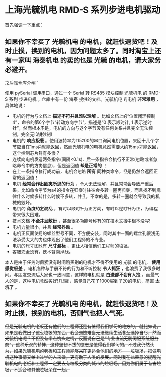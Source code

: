 # 上海光毓机电 RMD-S 系列步进电机驱动

首先强调一下重点：
## 如果你不幸买了 光毓机电 的电机，就赶快退货吧！及时止损，换别的电机，因为问题太多了。同时淘宝上还有一家叫 海泰机电 的卖的也是 光毓 的电机，请大家务必避开。
之后是仓库介绍：

使用 pySerial 调用串口，通过一个 Serial 转 RS485 模块控制 光毓机电 的 RMD-S 系列 步进电机 。仓库中有一份 海泰 提供的文档。光毓机电 的电机 __非常难用__ ，具体地说：

* 电机的行为与文档上 __描述不符并且难以理解__ 。比如文档上的“位置闭环控制 4”，命令的第6个字节“转动方向字节”，描述是“0 表示顺时针, 1 表示逆时针”，然而根本不是，电机的方向与这个字节没有任何关系并且完全无法控制，完全无!法!控!制!
* 电机的 __响应极慢__ 。使用波特率为115200的串口询问电机位置，来回十几个字节应当在1ms内就能返回，然而光毓机电的电机竟然需要大约15ms才能返回，这个控制芯片锝有多慢？
* 连续向电机发送两条指令(间隔<0.1s)，后一条指令会执行不正常(忽略或者忽略命令中的方向信息)，但是返回值 __却是正常的__ ！
* 在上一条指令执行成功前，电机会忽略 __所有__ 同种类命令，但是仍然会返回正常的返回值！
* 电机 __经常会作出匪夷所思的行为__ ，令人无法理解，并且常常会导致严重后果。比如命令字节为a4的指令在归零时往往会多转一圈再归零，而且找不到规律什么时候多转什么时候不多转，并且，不幸的是，多转一圈就会导致我的机械的毁坏。
* 电机的 __角度约定混乱__ ，有时以顺时针为正方向，有时以逆时针为正，为编程带来很大困难。
* 技术文档 __不全并且敷衍__ ，甚至很多功能号称有的在技术文档中根本没写!
* 电机力量很小，并且 __经常抖动__ 。
* 电机正反面使用的螺丝型号不同，不方便安装，同时其中一面的螺丝孔很浅无法承受太大的力也体现出了他们工程师的不专业。
* 电机的尺寸图也有 __尺寸漏标__ ，更让人相信他们工程师的垃圾。
* 客服完全没有，技术智商掉线。
    
    
本人是由于任务时间紧没有时间购买别的电机才不得不使用的 光毓 的电机， __使用感觉极差__ ，电机各种与手册不符的行为和不听控制 __令人抓狂__ ，也浪费了我很多时间。与朋友交流后大家也一致同意，这样的电机就是 __白送都不会有人捡__ 。而最气人的是，这种电机竟然买好!几!百!，感觉自己花了1000买到了20的电机，简直 __太坑了__ 。

## 如果你不幸买了 光毓机电 的电机，就赶快退货吧！及时止损，换别的电机，否则气也把人气死。

~~但是光毓电机的老板还有他们的工程师还是有值得我们学习的地方的，就比如说，如果是我做出了这么垃圾的东西，我会羞愧难当无法继续生活甚至选择自尽，然而光毓机电呢？不但没有半点愧疚之情，反而说自己是“专业直流无刷伺服系统服务商”，这种乐观的精神，这种坚韧不拔的意志是值得我们学习的。不过我仍然认为，如果光毓机电的老板和工程师能够呆在更适合他们的地方——垃圾场，把做电机这种事情交给上过学的人来做，更有助于人类的发展。同时我在此善意的提醒光毓机电的老板和工程师一定要去有垃圾分类的城市的垃圾场，因为你们属于有害垃圾，不适合和其他垃圾呆在一起。~~
